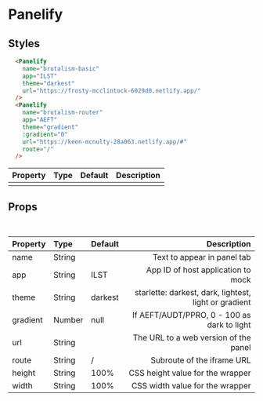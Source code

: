 # Panelify

## Styles 

```html
  <Panelify 
    name="brutalism-basic" 
    app="ILST" 
    theme="darkest"
    url="https://frosty-mcclintock-6929d0.netlify.app/"
  />
  <Panelify 
    name="brutalism-router" 
    app="AEFT" 
    theme="gradient" 
    :gradient="0"
    url="https://keen-mcnulty-28a063.netlify.app/#"
    route="/"
  />
```

| Property | Type | Default | Description |
|:---|:---|:---| ---:|
|  |  |  |  |

## Props 

```html
  
```

| Property | Type | Default | Description |
|:---|:---|:---| ---:|
| name | String |  | Text to appear in panel tab |
| app | String | ILST | App ID of host application to mock |
| theme | String | darkest | starlette: darkest, dark, lightest, light or gradient |
| gradient | Number | null | If AEFT/AUDT/PPRO, 0 - 100 as dark to light |
| url | String |  | The URL to a web version of the panel |
| route | String | / | Subroute of the iframe URL |
| height | String | 100% | CSS height value for the wrapper |
| width | String | 100% | CSS width value for the wrapper |

